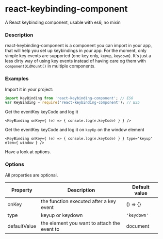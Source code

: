 # react-keybinding-component
A React keybinding component, usable with es6, no mixin

### Description

react-keybinding-component is a component you can import in your app, that will help you set up keybindings in your app. For the moment, only simple key events are supported (one key only, `keyup`, `keydown`). It's just a less dirty way of using key events instead of having care og them with `componentDidMount()` in multiple components.

### Examples

Import it in your project:
``` javascript
import KeyBinding from 'react-keybinding-component'; // ES6
var KeyBinding = require('react-keybinding-component'); // ES5
```

Get the eventKey keyCode and log it
``` JSX
<KeyBinding onKey={ (e) => { console.log(e.keyCode) } } />
```

Get the eventKey keyCode and log it on `keyUp` on the window element
``` JSX
<KeyBinding onKey={ (e) => { console.log(e.keyCode) } } type='keyup' elem={ window } />
```

Have a look at options.

### Options

All properties are optional.

| Property           | Description                                 | Default value |
|--------------------|---------------------------------------------|---------------|
| onKey              | the function executed after a key event     | () => {}      |
| type               | keyup or keydown                            | `'keydown'`   |
| defaultValue       | the element you want to attach the event to | document      |
